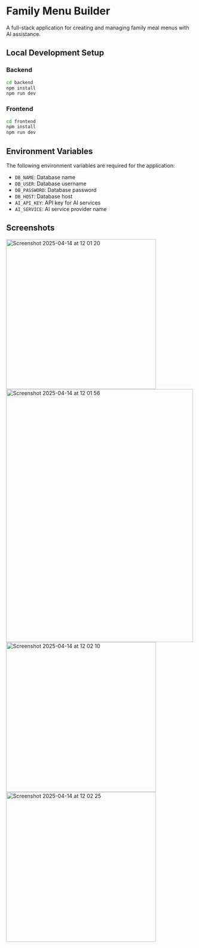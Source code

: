 # Family Menu Builder

A full-stack application for creating and managing family meal menus with AI assistance.

## Local Development Setup

### Backend

```bash
cd backend
npm install
npm run dev
```

### Frontend

```bash
cd frontend
npm install
npm run dev
```

## Environment Variables

The following environment variables are required for the application:

- `DB_NAME`: Database name
- `DB_USER`: Database username
- `DB_PASSWORD`: Database password
- `DB_HOST`: Database host
- `AI_API_KEY`: API key for AI services
- `AI_SERVICE`: AI service provider name

## Screenshots

<img width="400" alt="Screenshot 2025-04-14 at 12 01 20" src="https://github.com/user-attachments/assets/a1d3bb8e-6187-4588-b77d-319377a79f7b" />
<img width="500" height="675" alt="Screenshot 2025-04-14 at 12 01 56" src="https://github.com/user-attachments/assets/2a559d93-4d20-4f0c-b2be-a7b818fbcd6b" />
<img width="400" alt="Screenshot 2025-04-14 at 12 02 10" src="https://github.com/user-attachments/assets/dfbbe312-c190-4443-a1ed-f0966691e1da" />
<img width="400" alt="Screenshot 2025-04-14 at 12 02 25" src="https://github.com/user-attachments/assets/6dd48f1b-a7a3-426f-aeea-4a42f75f9136" />
